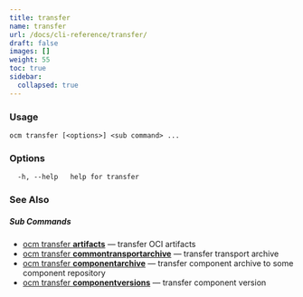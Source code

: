 ```yaml
---
title: transfer
name: transfer
url: /docs/cli-reference/transfer/
draft: false
images: []
weight: 55
toc: true
sidebar:
  collapsed: true
---
```

### Usage

```
ocm transfer [<options>] <sub command> ...
```

### Options

```
  -h, --help   help for transfer
```

### See Also



##### Sub Commands

* [ocm transfer <b>artifacts</b>](/docs/cli-reference/transfer/artifacts/)	 &mdash; transfer OCI artifacts
* [ocm transfer <b>commontransportarchive</b>](/docs/cli-reference/transfer/commontransportarchive/)	 &mdash; transfer transport archive
* [ocm transfer <b>componentarchive</b>](/docs/cli-reference/transfer/componentarchive/)	 &mdash; transfer component archive to some component repository
* [ocm transfer <b>componentversions</b>](/docs/cli-reference/transfer/componentversions/)	 &mdash; transfer component version

